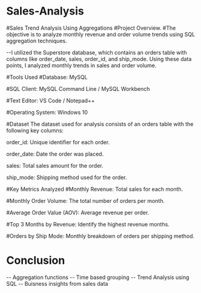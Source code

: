 # Sales-Analysis
#Sales Trend Analysis Using Aggregations
#Project Overview.
#The objective is to analyze monthly revenue and order volume trends using SQL aggregation techniques.

--I utilized the Superstore database, which contains an orders table with columns like order_date, sales, order_id, and ship_mode. Using these data points, I analyzed monthly trends in sales and order volume.

#Tools Used
#Database: MySQL

#SQL Client: MySQL Command Line / MySQL Workbench


#Text Editor: VS Code / Notepad++

#Operating System: Windows 10

#Dataset
The dataset used for analysis consists of an orders table with the following key columns:

order_id: Unique identifier for each order.

order_date: Date the order was placed.

sales: Total sales amount for the order.

ship_mode: Shipping method used for the order.

#Key Metrics Analyzed
#Monthly Revenue: Total sales for each month.

#Monthly Order Volume: The total number of orders per month.

#Average Order Value (AOV): Average revenue per order.

#Top 3 Months by Revenue: Identify the highest revenue months.

#Orders by Ship Mode: Monthly breakdown of orders per shipping method.

# Conclusion
-- Aggregation functions
-- Time based grouping
-- Trend Analysis using SQL
-- Buisness insights from sales data
